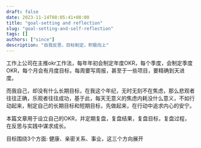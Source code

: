 ```yaml
---
draft: false
date: 2023-11-14T08:05:41+08:00
title: "goal-setting and reflection"
slug: "goal-setting-and-self-reflection" 
tags: []
authors: ["since"]
description: "自我反思，目标制定，积极向上" 
---
```


工作上公司在主推okr工作法，每年年初会制定年度OKR，每个季度，会制定季度OKR，每个月会有月度目标，每周要写周报，甚至于一些项目，要精确到天进度。



而我自己，却没有什么长期目标，在我这个年纪，无时无刻不在焦虑，那么悲观者往往正确，乐观者往往成功，基于此，每天无意义的焦虑内耗没什么意义，不如行动起来，制定自己的长期目标和短期目标，先做起来，在行动中追求内心的安宁。



本篇文章用于设立自己的OKR，并定期复盘，复盘结果，复盘目标，复盘过程，在反思与实践中谋求成长。

目标围绕3个方面: 健康、亲密关系、事业，这三个方向展开
